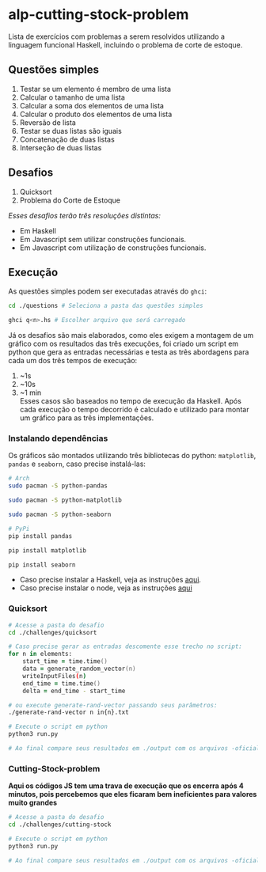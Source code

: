 # alp-cutting-stock-problem
Lista de exercícios com problemas a serem resolvidos utilizando a linguagem funcional Haskell, incluindo o problema de corte de estoque.

## Questões simples
1) Testar se um elemento é membro de uma lista
2) Calcular o tamanho de uma lista
3) Calcular a soma dos elementos de uma lista
4) Calcular o produto dos elementos de uma lista
5) Reversão de lista
6) Testar se duas listas são iguais
7) Concatenação de duas listas
8) Interseção de duas listas

## Desafios
1) Quicksort
2) Problema do Corte de Estoque

_Esses desafios terão três resoluções distintas:_
- Em Haskell
- Em Javascript sem utilizar construções funcionais.
- Em Javascript com utilização de construções funcionais.

## Execução
As questões simples podem ser executadas através do `ghci`:
```zsh
cd ./questions # Seleciona a pasta das questões simples

ghci q<n>.hs # Escolher arquivo que será carregado
```
Já os desafios são mais elaborados, como eles exigem a montagem de um gráfico com os resultados das três execuções, foi criado um script em python que gera as entradas necessárias e testa as três abordagens para cada um dos três tempos de execução:
1. ~1s
2. ~10s
3. ~1 min  
Esses casos são baseados no tempo de execução da Haskell.
Após cada execução o tempo decorrido é calculado e utilizado para montar um gráfico para as três implementações.

### Instalando dependências
Os gráficos são montados utilizando três bibliotecas do python: `matplotlib`, `pandas` e `seaborn`, caso precise instalá-las:
```zsh
# Arch
sudo pacman -S python-pandas

sudo pacman -S python-matplotlib

sudo pacman -S python-seaborn

# PyPi
pip install pandas

pip install matplotlib

pip install seaborn
```
- Caso precise instalar a Haskell, veja as instruções [aqui](https://www.haskell.org/ghcup/).
- Caso precise instalar o node, veja as instruções [aqui](https://nodejs.org/en/download/package-manager)

### Quicksort
```zsh
# Acesse a pasta do desafio
cd ./challenges/quicksort

# Caso precise gerar as entradas descomente esse trecho no script:
for n in elements:
    start_time = time.time()
    data = generate_random_vector(n)    
    writeInputFiles(n)      
    end_time = time.time()
    delta = end_time - start_time 

# ou execute generate-rand-vector passando seus parâmetros:
./generate-rand-vector n in{n}.txt

# Execute o script em python
python3 run.py

# Ao final compare seus resultados em ./output com os arquivos -oficial
```

### Cutting-Stock-problem
**Aqui os códigos JS tem uma trava de execução que os encerra após 4 minutos, pois percebemos que eles ficaram bem ineficientes para valores muito grandes**
```zsh
# Acesse a pasta do desafio
cd ./challenges/cutting-stock

# Execute o script em python
python3 run.py

# Ao final compare seus resultados em ./output com os arquivos -oficial
```

